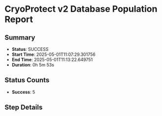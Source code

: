 # CryoProtect v2 Database Population Report

## Summary

- **Status**: SUCCESS
- **Start Time**: 2025-05-01T11:07:29.301756
- **End Time**: 2025-05-01T11:13:22.649751
- **Duration**: 0h 5m 53s

## Status Counts

- **Success**: 5

## Step Details

